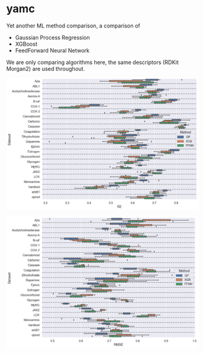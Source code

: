 # yamc
Yet another ML method comparison, a comparison of 
* Gaussian Process Regression
* XGBoost
* FeedForward Neural Network

We are only comparing algorithms here, the same descriptors (RDKit Morgan2) are used throughout.

![](r2_comparison.png)

![](rmse_comparison.png)
